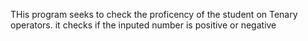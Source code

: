 THis program seeks to check the proficency of the student on Tenary operators.
it checks if the inputed number is positive or negative